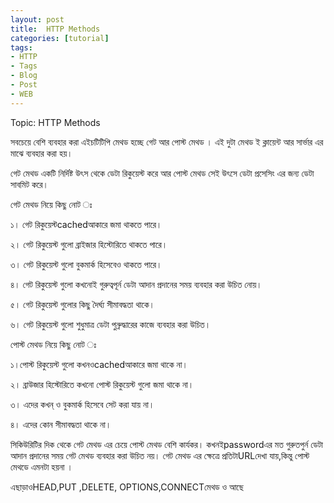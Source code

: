 ```yaml
---
layout: post
title:  HTTP Methods
categories: [tutorial]
tags:
- HTTP
- Tags
- Blog
- Post
- WEB
---  
```






 Topic: HTTP Methods



সবচেয়ে বেশি ব্যবহার করা এইচটিটিপি মেথড হচ্ছে গেট আর পোস্ট মেথড । এই দুটা মেথড ই ক্লায়েন্ট আর সার্ভার এর মাঝে ব্যবহার করা হয়।

গেট মেথড একটি নির্দিষ্ট উৎস থেকে ডেটা রিকুয়েস্ট করে আর পোস্ট মেথড সেই উৎসে ডেটা প্রসেসিং এর জন্য ডেটা সাবমিট করে।

গেট মেথড নিয়ে কিছু নোট ঃ

১। গেট রিকুয়েস্টcachedআকারে জমা থাকতে পারে।

২। গেট রিকুয়েস্ট গুলো ব্রাইজার হিস্টোরিতে থাকতে পারে।

৩। গেট রিকুয়েস্ট গুলো বুকমার্ক হিসেবেও থাকতে পারে।

৪। গেট রিকুয়েস্ট গুলো কখনোই গুরুত্বপূর্ন ডেটা আদান প্রদানের সময় ব্যবহার করা উচিত নোয়।

৫। গেট রিকুয়েস্ট গুলোর কিছু দৈর্ঘ্য সীমাবদ্ধতা থাকে।

৬। গেট রিকুয়েস্ট গুলো শুধুমাত্র ডেটা পুন্রুদ্ধারের কাজে ব্যবহার করা উচিত।

পোস্ট মেথড নিয়ে কিছু নোট ঃ

১।পোস্ট রিকুয়েস্ট গুলো কখনওcachedআকারে জমা থাকে না।

২। ব্রাউজার হিস্টোরিতে কখনো পোস্ট রিকুয়েস্ট গুলো জমা থাকে না।

৩। এদের কখন্ ও বুকমার্ক হিসেবে সেট করা যায় না।

৪। এদের কোন সীমাবদ্ধতা থাকে না।

সিকিউরিটির দিক থেকে গেট মেথড এর চেয়ে পোস্ট মেথড বেশি কার্যকর। কখনইpasswordএর মত গুরুতপুর্ন ডেটা আদান প্রদানের সময় গেট মেথড ব্যবহার করা উচিত নয়। গেট মেথড এর ক্ষেত্রে প্রতিটাURLদেখা যায়,কিন্তু পোস্ট মেথডে এমনটা হয়না ।

এছাড়াওHEAD,PUT ,DELETE, OPTIONS,CONNECTমেথড ও আছে

